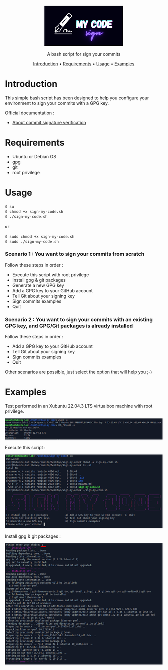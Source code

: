 <p align="center" width="100%"><img width="50%" src="./img/banner.png"></p>
<p align="center">A bash script for sign your commits</p>

<p align="center">
  <a href="#introduction">Introduction</a>
 • <a href="#requirements">Requirements</a>
 • <a href="#usage">Usage</a>
 • <a href="#examples">Examples</a>
</p>

# Introduction

This simple bash script has been designed to help you configure your environment to sign your commits with a GPG key.

Official documentation : 

- [About commit signature verification](https://docs.github.com/en/authentication/managing-commit-signature-verification/about-commit-signature-verification)

# Requirements

- Ubuntu or Debian OS
- gpg
- git
- root privilege


# Usage

```
$ su
$ chmod +x sign-my-code.sh
$ ./sign-my-code.sh

or

$ sudo chmod +x sign-my-code.sh
$ sudo ./sign-my-code.sh

```

### Scenario 1 : You want to sign your commits from scratch

Follow these steps in order :

- Execute this script with root privilege
- Install gpg & git packages
- Generate a new GPG key
- Add a GPG key to your GitHub account
- Tell Git about your signing key
- Sign commits examples
- Quit

### Scenario 2 : You want to sign your commits with an existing GPG key, and GPG/Git packages is already installed

Follow these steps in order :

- Add a GPG key to your GitHub account
- Tell Git about your signing key
- Sign commits examples
- Quit

Other scenarios are possible, just select the option that will help you ;-)

# Examples

Test performed in an Xubuntu 22.04.3 LTS virtualbox machine with root privilege.

![ubuntu-lab](img/ubuntu-lab.png)

Execute this script : 

![chmod](img/chmod.png)

Install gpg & git packages : 

![install-git-gpg](img/install-git-gpg.png)

